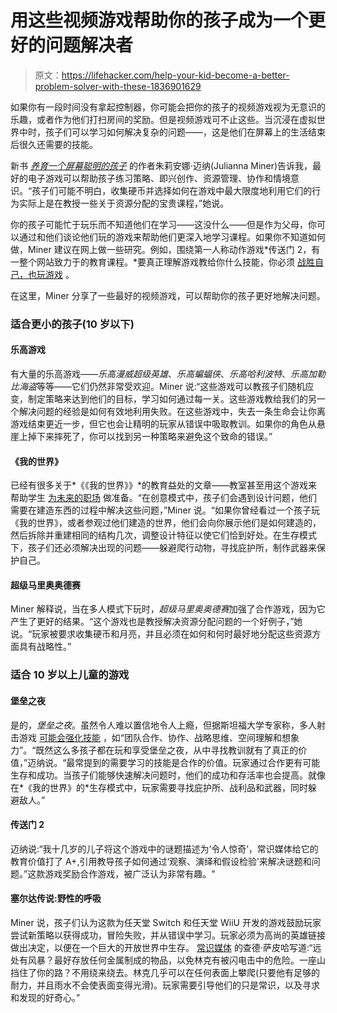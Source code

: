 # 用这些视频游戏帮助你的孩子成为一个更好的问题解决者

> 原文：<https://lifehacker.com/help-your-kid-become-a-better-problem-solver-with-these-1836901629>

如果你有一段时间没有拿起控制器，你可能会把你的孩子的视频游戏视为无意识的乐趣，或者作为他们打扫房间的奖励。但是视频游戏可不止这些。当沉浸在虚拟世界中时，孩子们可以学习如何解决复杂的问题——，这是他们在屏幕上的生活结束后很久还需要的技能。



新书 [*养育一个屏幕聪明的孩子*](https://www.amazon.com/Raising-Screen-Smart-Kid-Embrace-Digital/dp/0143132075?asc_campaign=InlineText&asc_refurl=https://lifehacker.com/help-your-kid-become-a-better-problem-solver-with-these-1836901629&asc_source=&tag=kinjalifehackerlink-20) 的作者朱莉安娜·迈纳(Julianna Miner)告诉我，最好的电子游戏可以帮助孩子练习策略、即兴创作、资源管理、协作和情境意识。“孩子们可能不明白，收集硬币并选择如何在游戏中最大限度地利用它们的行为实际上是在教授一些关于资源分配的宝贵课程，”她说。

你的孩子可能忙于玩乐而不知道他们在学习——这没什么——但是作为父母，你可以通过和他们谈论他们玩的游戏来帮助他们更深入地学习课程。如果你不知道如何做，Miner 建议在网上做一些研究。例如，围绕第一人称动作游戏*传送门 2，有一整个网站致力于的教育课程。*要真正理解游戏教给你什么技能，你必须 [战胜自己，也玩游戏](https://offspring.lifehacker.com/get-over-yourself-and-play-video-games-with-your-kid-1835336813) 。

在这里，Miner 分享了一些最好的视频游戏，可以帮助你的孩子更好地解决问题。

### **适合更小的孩子(10 岁以下)**

#### **乐高游戏**

有大量的乐高游戏——*乐高漫威超级英雄*、*乐高蝙蝠侠*、*乐高哈利波特*、*乐高加勒比海盗*等等——它们仍然非常受欢迎。Miner 说:“这些游戏可以教孩子们随机应变，制定策略来达到他们的目标，学习如何通过每一关。这些游戏教给我们的另一个解决问题的经验是如何有效地利用失败。在这些游戏中，失去一条生命会让你离游戏结束更近一步，但它也会让精明的玩家从错误中吸取教训。如果你的角色从悬崖上掉下来摔死了，你可以找到另一种策略来避免这个致命的错误。”

#### **《我的世界》**

已经有很多关于*《《我的世界》》*的教育益处的文章——教室甚至用这个游戏来帮助学生 [为未来的职场](https://education.minecraft.net/) 做准备。“在创意模式中，孩子们会遇到设计问题，他们需要在建造东西的过程中解决这些问题，”Miner 说。“如果你曾经看过一个孩子玩《我的世界》，或者参观过他们建造的世界，他们会向你展示他们是如何建造的，然后拆除并重建相同的结构几次，调整设计特征以使它们恰到好处。在生存模式下，孩子们还必须解决出现的问题——躲避爬行动物，寻找庇护所，制作武器来保护自己。

#### **超级马里奥奥德赛**

Miner 解释说，当在多人模式下玩时，*超级马里奥奥德赛*加强了合作游戏，因为它产生了更好的结果。“这个游戏也是教授解决资源分配问题的一个好例子，”她说。“玩家被要求收集硬币和月亮，并且必须在如何和何时最好地分配这些资源方面具有战略性。”

### **适合 10 岁以上儿童的游戏**

#### **堡垒之夜**

是的，*堡垒之夜*。虽然令人难以置信地令人上瘾，但据斯坦福大学专家称，多人射击游戏 [可能会强化技能](https://blogs.edweek.org/edweek/DigitalEducation/2018/05/stanford_experts_take_on_fortn.html) ，如“团队合作、协作、战略思维、空间理解和想象力”。“既然这么多孩子都在玩和享受堡垒之夜，从中寻找教训就有了真正的价值，”迈纳说。“最常提到的需要学习的技能是合作的价值。玩家通过合作更有可能生存和成功。当孩子们能够快速解决问题时，他们的成功和存活率也会提高。就像在*《我的世界》的*生存模式中，玩家需要寻找庇护所、战利品和武器，同时躲避敌人。”

#### **传送门 2**

迈纳说:“我十几岁的儿子将这个游戏中的谜题描述为‘令人惊奇’，常识媒体给它的教育价值打了 A+,引用教导孩子如何通过‘观察、演绎和假设检验’来解决谜题和问题。”这款游戏奖励合作游戏，被广泛认为非常有趣。"

#### **塞尔达传说:野性的呼吸**

Miner 说，孩子们认为这款为任天堂 Switch 和任天堂 WiiU 开发的游戏鼓励玩家尝试新策略以获得成功，冒险失败，并从错误中学习。玩家必须为高尚的英雄链接做出决定，以便在一个巨大的开放世界中生存。 [常识媒体](https://www.commonsensemedia.org/game-reviews/the-legend-of-zelda-breath-of-the-wild) 的查德·萨皮哈写道:“远处有风暴？最好存放任何金属制成的物品，以免林克有被闪电击中的危险。一座山挡住了你的路？不用绕来绕去。林克几乎可以在任何表面上攀爬(只要他有足够的耐力，并且雨水不会使表面变得光滑)。玩家需要引导他们的只是常识，以及寻求和发现的好奇心。”